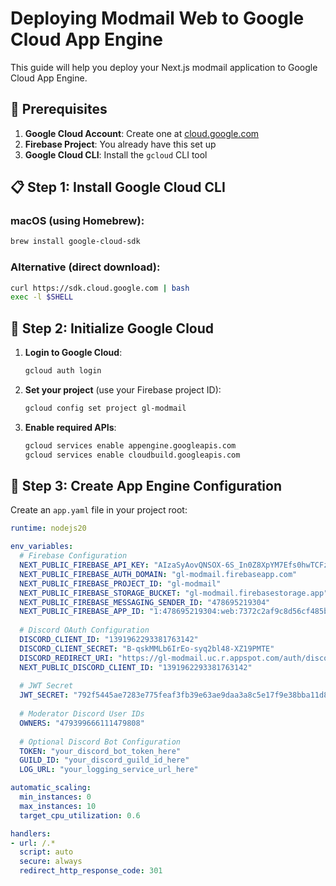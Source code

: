 # Deploying Modmail Web to Google Cloud App Engine

This guide will help you deploy your Next.js modmail application to Google Cloud App Engine.

## 🔧 Prerequisites

1. **Google Cloud Account**: Create one at [cloud.google.com](https://cloud.google.com)
2. **Firebase Project**: You already have this set up
3. **Google Cloud CLI**: Install the `gcloud` CLI tool

## 📋 Step 1: Install Google Cloud CLI

### macOS (using Homebrew):
```bash
brew install google-cloud-sdk
```

### Alternative (direct download):
```bash
curl https://sdk.cloud.google.com | bash
exec -l $SHELL
```

## 🔑 Step 2: Initialize Google Cloud

1. **Login to Google Cloud**:
   ```bash
   gcloud auth login
   ```

2. **Set your project** (use your Firebase project ID):
   ```bash
   gcloud config set project gl-modmail
   ```

3. **Enable required APIs**:
   ```bash
   gcloud services enable appengine.googleapis.com
   gcloud services enable cloudbuild.googleapis.com
   ```

## 📝 Step 3: Create App Engine Configuration

Create an `app.yaml` file in your project root:

```yaml
runtime: nodejs20

env_variables:
  # Firebase Configuration
  NEXT_PUBLIC_FIREBASE_API_KEY: "AIzaSyAovQNSOX-6S_In0Z8XpYM7Efs0hwTCFzA"
  NEXT_PUBLIC_FIREBASE_AUTH_DOMAIN: "gl-modmail.firebaseapp.com"
  NEXT_PUBLIC_FIREBASE_PROJECT_ID: "gl-modmail"
  NEXT_PUBLIC_FIREBASE_STORAGE_BUCKET: "gl-modmail.firebasestorage.app"
  NEXT_PUBLIC_FIREBASE_MESSAGING_SENDER_ID: "478695219304"
  NEXT_PUBLIC_FIREBASE_APP_ID: "1:478695219304:web:7372c2af9c8d56cf485bdd"
  
  # Discord OAuth Configuration
  DISCORD_CLIENT_ID: "1391962293381763142"
  DISCORD_CLIENT_SECRET: "B-qskMMLb6IrEo-syq2bl48-XZ19PMTE"
  DISCORD_REDIRECT_URI: "https://gl-modmail.uc.r.appspot.com/auth/discord/callback"
  NEXT_PUBLIC_DISCORD_CLIENT_ID: "1391962293381763142"
  
  # JWT Secret
  JWT_SECRET: "792f5445ae7283e775feaf3fb39e63ae9daa3a8c5e17f9e38bba11d8e0531b8cdcc11a38528a57a883a54bab4fb221e6703339c13c6516411c989e9cbbe9768c"
  
  # Moderator Discord User IDs
  OWNERS: "479399666111479808"
  
  # Optional Discord Bot Configuration
  TOKEN: "your_discord_bot_token_here"
  GUILD_ID: "your_discord_guild_id_here"
  LOG_URL: "your_logging_service_url_here"

automatic_scaling:
  min_instances: 0
  max_instances: 10
  target_cpu_utilization: 0.6

handlers:
- url: /.*
  script: auto
  secure: always
  redirect_http_response_code: 301
